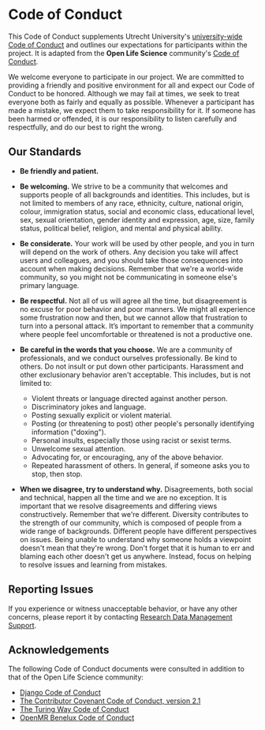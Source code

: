# Code of Conduct

This Code of Conduct supplements Utrecht University's [university-wide Code of Conduct](https://www.uu.nl/en/organisation/about-us/codes-of-conduct) and outlines our expectations for participants within the project. It is adapted from the **Open Life Science** community's [Code of Conduct](https://openlifesci.org/code-of-conduct). 

We welcome everyone to participate in our project. We are committed to providing a friendly and positive environment for all and expect our Code of Conduct to be honored. Although we may fail at times, we seek to treat everyone both as fairly and equally as possible. Whenever a participant has made a mistake, we expect them to take responsibility for it. If someone has been harmed or offended, it is our responsibility to listen carefully and respectfully, and do our best to right the wrong.

## Our Standards

- **Be friendly and patient.**

- **Be welcoming.** We strive to be a community that welcomes and supports people of all backgrounds and identities. This includes, but is not limited to members of any race, ethnicity, culture, national origin, colour, immigration status, social and economic class, educational level, sex, sexual orientation, gender identity and expression, age, size, family status, political belief, religion, and mental and physical ability.

- **Be considerate.** Your work will be used by other people, and you in turn will depend on the work of others. Any decision you take will affect users and colleagues, and you should take those consequences into account when making decisions. Remember that we're a world-wide community, so you might not be communicating in someone else's primary language.

- **Be respectful.** Not all of us will agree all the time, but disagreement is no excuse for poor behavior and poor manners. We might all experience some frustration now and then, but we cannot allow that frustration to turn into a personal attack. It’s important to remember that a community where people feel uncomfortable or threatened is not a productive one. 

- **Be careful in the words that you choose.** We are a community of professionals, and we conduct ourselves professionally. Be kind to others. Do not insult or put down other participants. Harassment and other exclusionary behavior aren't acceptable. This includes, but is not limited to:
  - Violent threats or language directed against another person.
  - Discriminatory jokes and language.
  - Posting sexually explicit or violent material.
  - Posting (or threatening to post) other people's personally identifying information ("doxing").
  - Personal insults, especially those using racist or sexist terms.
  - Unwelcome sexual attention.
  - Advocating for, or encouraging, any of the above behavior.
  - Repeated harassment of others. In general, if someone asks you to stop, then stop.

- **When we disagree, try to understand why.** Disagreements, both social and technical, happen all the time and we are no exception. It is important that we resolve disagreements and differing views constructively. Remember that we're different. Diversity contributes to the strength of our community, which is composed of people from a wide range of backgrounds. Different people have different perspectives on issues. Being unable to understand why someone holds a viewpoint doesn't mean that they're wrong. Don't forget that it is human to err and blaming each other doesn't get us anywhere. Instead, focus on helping to resolve issues and learning from mistakes.

## Reporting Issues

If you experience or witness unacceptable behavior, or have any other concerns, please report it by contacting [Research Data Management Support](https://www.uu.nl/en/research/research-data-management/contact-us).

## Acknowledgements

The following Code of Conduct documents were consulted in addition to that of the Open Life Science community:

- [Django Code of Conduct](https://www.djangoproject.com/conduct/)
- [The Contributor Covenant Code of Conduct, version 2.1](https://www.contributor-covenant.org/version/2/1/code_of_conduct/)
- [The Turing Way Code of Conduct](https://the-turing-way.netlify.app/community-handbook/coc.html)
- [OpenMR Benelux Code of Conduct](https://openmrbenelux.github.io/page-code-of-conduct/)
